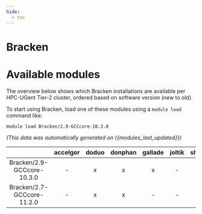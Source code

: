 ```yaml
---
hide:
  - toc
---
```


Bracken
=======

# Available modules


The overview below shows which Bracken installations are available per HPC-UGent Tier-2 cluster, ordered based on software version (new to old).

To start using Bracken, load one of these modules using a `module load` command like:

```shell
module load Bracken/2.9-GCCcore-10.3.0
```

*(This data was automatically generated on {{modules_last_updated}})*  

| |accelgor|doduo|donphan|gallade|joltik|shinx|skitty|
| :---: | :---: | :---: | :---: | :---: | :---: | :---: | :---: |
|Bracken/2.9-GCCcore-10.3.0|-|x|x|x|-|-|-|
|Bracken/2.7-GCCcore-11.2.0|-|x|x|-|-|-|-|
